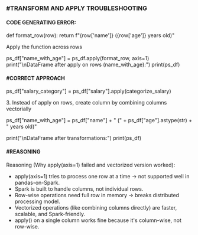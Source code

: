 ### \#TRANSFORM AND APPLY TROUBLESHOOTING



#### CODE GENERATING ERROR:



def format\_row(row):
return f"{row\['name']} ({row\['age']} years old)"

Apply the function across rows

ps\_df\["name\_with\_age"] = ps\_df.apply(format\_row, axis=1)
print("\\nDataFrame after apply on rows (name\_with\_age):")
print(ps\_df)



#### \#CORRECT APPROACH



ps\_df\["salary\_category"] = ps\_df\["salary"].apply(categorize\_salary)

3\. Instead of apply on rows, create column by combining columns vectorially

ps\_df\["name\_with\_age"] = ps\_df\["name"] + " (" + ps\_df\["age"].astype(str) + " years old)"

print("\\nDataFrame after transformations:")
print(ps\_df)







#### \#REASONING



Reasoning (Why apply(axis=1) failed and vectorized version worked):



* apply(axis=1) tries to process one row at a time → not supported well in pandas-on-Spark.
* Spark is built to handle columns, not individual rows.
* Row-wise operations need full row in memory → breaks distributed processing model.
* Vectorized operations (like combining columns directly) are faster, scalable, and Spark-friendly.
* apply() on a single column works fine because it's column-wise, not row-wise.
